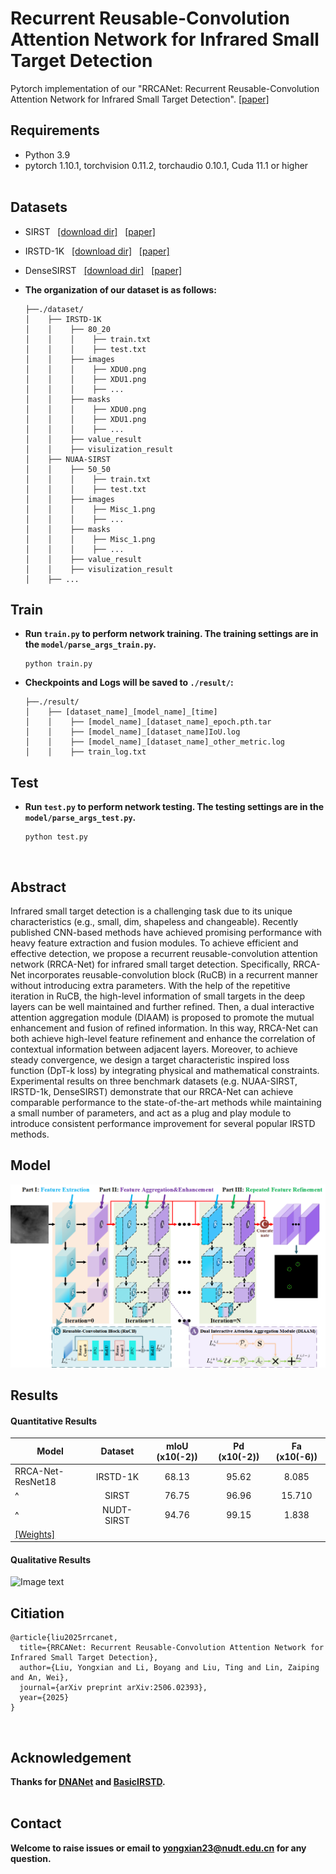 # Recurrent Reusable-Convolution Attention Network for Infrared Small Target Detection

Pytorch implementation of our "RRCANet: Recurrent Reusable-Convolution Attention Network for Infrared Small Target Detection". [[paper]](https://arxiv.org/pdf/2506.02393)


## Requirements
- Python 3.9
- pytorch 1.10.1, torchvision 0.11.2, torchaudio 0.10.1, Cuda 11.1 or higher
<br><br>

## Datasets
* SIRST &nbsp; [[download dir]](https://github.com/YimianDai/sirst) &nbsp; [[paper]](https://arxiv.org/pdf/2009.14530.pdf)
* IRSTD-1K &nbsp; [[download dir]](https://github.com/RuiZhang97/ISNet) &nbsp; [[paper]](https://ieeexplore.ieee.org/document/9880295)
* DenseSIRST &nbsp; [[download dir]](https://github.com/GrokCV/DenseSIRST) &nbsp; [[paper]](https://arxiv.org/abs/2407.20078)

* **The organization of our dataset is as follows:**
  ```
  ├──./dataset/
  │    ├── IRSTD-1K
  │    │    ├── 80_20
  │    │    │    ├── train.txt
  │    │    │    ├── test.txt
  │    │    ├── images
  │    │    │    ├── XDU0.png
  │    │    │    ├── XDU1.png
  │    │    │    ├── ...
  │    │    ├── masks
  │    │    │    ├── XDU0.png
  │    │    │    ├── XDU1.png
  │    │    │    ├── ...
  │    │    ├── value_result
  │    │    ├── visulization_result
  │    ├── NUAA-SIRST
  │    │    ├── 50_50
  │    │    │    ├── train.txt
  │    │    │    ├── test.txt
  │    │    ├── images
  │    │    │    ├── Misc_1.png
  │    │    │    ├── ...
  │    │    ├── masks
  │    │    │    ├── Misc_1.png
  │    │    │    ├── ...
  │    │    ├── value_result
  │    │    ├── visulization_result
  │    ├── ...  
  ```

## Train
* **Run **`train.py`** to perform network training. The training settings are in the **`model/parse_args_train.py`**.**
  ```
  python train.py
  ```
* **Checkpoints and Logs will be saved to **`./result/`**:**
  ```
  ├──./result/
  │    ├── [dataset_name]_[model_name]_[time]
  │    │    ├── [model_name]_[dataset_name]_epoch.pth.tar
  │    │    ├── [model_name]_[dataset_name]IoU.log
  │    │    ├── [model_name]_[dataset_name]_other_metric.log
  │    │    ├── train_log.txt
  ```
<be>

## Test
* **Run **`test.py`** to perform network testing. The testing settings are in the **`model/parse_args_test.py`**.**
  ```
  python test.py
  ```
<br>

## Abstract
Infrared small target detection is a challenging task due to its unique characteristics (e.g., small, dim, shapeless and changeable). Recently published CNN-based methods have achieved promising performance with heavy feature extraction and fusion modules. To achieve efficient and effective detection, we propose a recurrent reusable-convolution attention network (RRCA-Net) for infrared small target detection. Specifically, RRCA-Net incorporates reusable-convolution block (RuCB) in a recurrent manner without introducing extra parameters. With the help of the repetitive iteration in RuCB, the high-level information of small targets in the deep layers can be well maintained and further refined. Then, a dual interactive attention aggregation module (DIAAM) is proposed to promote the mutual enhancement and fusion of refined information. In this way, RRCA-Net can both achieve high-level feature refinement and enhance the correlation of contextual information between adjacent layers. Moreover, to achieve steady convergence, we design a target characteristic inspired loss function (DpT-k loss) by integrating physical and mathematical constraints. Experimental results on three benchmark datasets (e.g. NUAA-SIRST, IRSTD-1k, DenseSIRST) demonstrate that our RRCA-Net can achieve comparable performance to the state-of-the-art methods while maintaining a small number of parameters, and act as a plug and play module to introduce consistent performance improvement for several popular IRSTD methods.

## Model
![Image text](https://github.com/yongxianLiu/RRCANet/blob/main/RRCA-Net/Fig/network.png)


## Results

#### Quantitative Results
| Model             | Dataset         | mIoU (x10(-2)) | Pd (x10(-2))|  Fa (x10(-6))|
| -------------     |:-------------:|:-----:|:-----:| :-----:|
| RRCA-Net-ResNet18 | IRSTD-1K      | 68.13  | 95.62 | 8.085 |
| ^                 | SIRST         | 76.75  | 96.96 | 15.710|
| ^                 | NUDT-SIRST    | 94.76  | 99.15 | 1.838 |
| [[Weights]](https://pan.baidu.com/s/1ie0GGTPoGVMex8n6b0lqkw?pwd=qz5p)|

#### Qualitative Results
![Image text]()



## Citiation
```
@article{liu2025rrcanet,
  title={RRCANet: Recurrent Reusable-Convolution Attention Network for Infrared Small Target Detection},
  author={Liu, Yongxian and Li, Boyang and Liu, Ting and Lin, Zaiping and An, Wei},
  journal={arXiv preprint arXiv:2506.02393},
  year={2025}
}
```
<br>


## Acknowledgement
**Thanks for [DNANet](https://github.com/YeRen123455/Infrared-Small-Target-Detection) and [BasicIRSTD](https://github.com/XinyiYing/BasicIRSTD).**
<br><br>

## Contact
**Welcome to raise issues or email to yongxian23@nudt.edu.cn for any question.**
